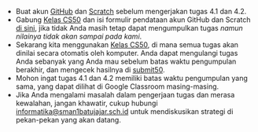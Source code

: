 * Buat akun [GitHub](https://github.com/join) dan [Scratch](https://scratch.mit.edu) sebelum mengerjakan tugas 4.1 dan 4.2.
* Gabung [Kelas CS50](https://submit.cs50.io/invites/03fb42c2d7cc492595f9a8d629f7a6c8) dan isi formulir pendataan akun GitHub dan Scratch [di sini](https://forms.gle/HJUawJ4WB2s6BbA57), jika tidak Anda masih tetap dapat mengumpulkan tugas _namun nilainya tidak akan sampai pada kami_.
* Sekarang kita menggunakan [Kelas CS50](https://submit.cs50.io), di mana semua tugas akan dinilai secara otomatis oleh komputer. Anda dapat mengulangi tugas Anda sebanyak yang Anda mau sebelum batas waktu pengumpulan berakhir, dan mengecek hasilnya di [submit50](https://submit.cs50.io).
* Mohon ingat tugas 4.1 dan 4.2 memiliki batas waktu pengumpulan yang sama, yang dapat dilihat di Google Classroom masing-masing.
* Jika Anda mengalami masalah dalam pengerjaan tugas dan merasa kewalahan, jangan khawatir, cukup hubungi informatika@sman1batujajar.sch.id untuk mendiskusikan strategi di pekan-pekan yang akan datang.